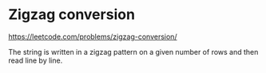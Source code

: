 # Zigzag conversion

https://leetcode.com/problems/zigzag-conversion/

The string is written in a zigzag pattern on a given number of rows and then read line by line.